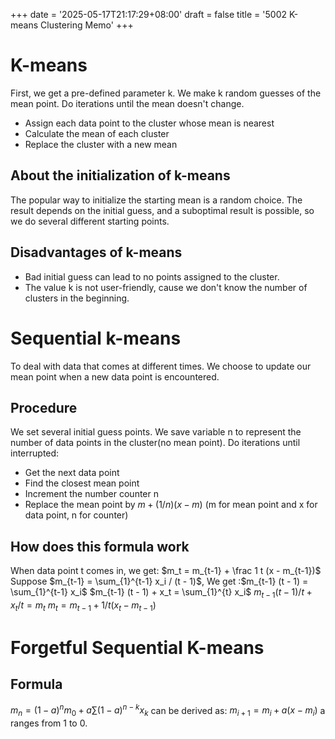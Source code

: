 +++
date = '2025-05-17T21:17:29+08:00'
draft = false 
title = '5002 K-means Clustering Memo'
+++
# K-means
First, we get a pre-defined parameter k.
We make k random guesses of the mean point.
Do iterations until the mean doesn't change.
- Assign each data point to the cluster whose mean is nearest
- Calculate the mean of each cluster
- Replace the cluster with a new mean
## About the initialization of k-means
The popular way to initialize the starting mean is a random choice.
The result depends on the initial guess, and a suboptimal result is possible, so we do several different starting points.
## Disadvantages of k-means
- Bad initial guess can lead to no points assigned to the cluster.
- The value k is not user-friendly, cause we don't know the number of clusters in the beginning.
# Sequential k-means
To deal with data that comes at different times. We choose to update our mean point when a new data point is encountered.
## Procedure
We set several initial guess points.
We save variable n to represent the number of data points in the cluster(no mean point).
Do iterations until interrupted:
- Get the next data point
- Find the closest mean point
- Increment the number counter n
- Replace the mean point by $m+(1/n)(x - m)$ (m for mean point and x for data point, n for counter)
## How does this formula work
When data point t comes in, we get:
$m_t = m_{t-1} + \frac 1 t (x - m_{t-1})$
Suppose $m_{t-1} = \sum_{1}^{t-1} x_i / (t - 1)$,
We get :$m_{t-1} (t - 1) = \sum_{1}^{t-1} x_i$
$m_{t-1} (t - 1) + x_t = \sum_{1}^{t} x_i$
$m_{t-1} (t - 1)/t + x_t/t = m_t$
$m_t = m_{t-1}+ 1/t( x_t - m_{t-1})$
# Forgetful Sequential K-means
## Formula
$m_n = (1-a)^n m_0 + a\sum (1-a)^{n-k}x_k$
can be derived as:
$m_{i+1} = m_i + a(x-m_i)$
a ranges from 1 to 0.
